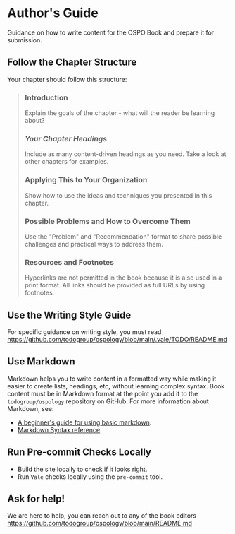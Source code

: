 # Author's Guide

Guidance on how to write content for the OSPO Book and prepare it for submission.

## Follow the Chapter Structure
Your chapter should follow this structure:

> ### Introduction
> Explain the goals of the chapter - what will the reader be learning about?
>
> ### *Your Chapter Headings*
> Include as many content-driven headings as you need. Take a look at other chapters for examples.
> 
> ### Applying This to Your Organization
> Show how to use the ideas and techniques you presented in this chapter.
> 
> ### Possible Problems and How to Overcome Them
> Use the "Problem" and "Recommendation" format to share possible challenges and practical ways to address them. 
> 
> ### Resources and Footnotes
> Hyperlinks are not permitted in the book because it is also used in a print format. All links should be provided as full URLs by using footnotes.

## Use the Writing Style Guide
For specific guidance on writing style, you must read https://github.com/todogroup/ospology/blob/main/.vale/TODO/README.md 

## Use Markdown

Markdown helps you to write content in a formatted way while making it easier to create lists, headings, etc, without learning complex syntax.  Book content must be in Markdown format at the point you add it to the `todogroup/ospology` repository on GitHub. For more information about Markdown, see:
* [A beginner's guide for using basic markdown](https://daringfireball.net/projects/markdown/basics).
* [Markdown Syntax reference](https://daringfireball.net/projects/markdown/syntax).

## Run Pre-commit Checks Locally

* Build the site locally to check if it looks right. 
* Run `Vale` checks locally using the `pre-commit` tool.

## Ask for help!
We are here to help, you can reach out to any of the book editors https://github.com/todogroup/ospology/blob/main/README.md
